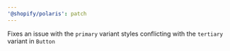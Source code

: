 ```yaml
---
'@shopify/polaris': patch
---
```


Fixes an issue with the `primary` variant styles conflicting with the `tertiary` variant in `Button`
